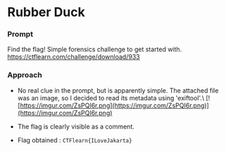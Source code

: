 # Rubber Duck

### Prompt

Find the flag! Simple forensics challenge to get started with.  
https://ctflearn.com/challenge/download/933

### Approach

- No real clue in the prompt, but is apparently simple. The attached file was an image, so I decided to read its metadata using 'exiftool'.\\
  [![https://imgur.com/ZsPQI6r.png](https://imgur.com/ZsPQI6r.png)](https://imgur.com/ZsPQI6r.png)

- The flag is clearly visible as a comment.

- Flag obtained : ```CTFlearn{ILoveJakarta}```

